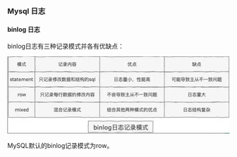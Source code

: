 ### Mysql 日志 

#### binlog 日志
   
   binlog日志有三种记录模式并各有优缺点：
   
   ![](mysql.assets/binlog日志记录模式.png)
   
   MySQL默认的binlog记录模式为row。
   
   